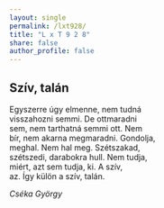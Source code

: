 ```yaml
---
layout: single
permalink: /lxt928/
title: "L x T 9 2 8"
share: false
author_profile: false
---
```



## Szív, talán

Egyszerre úgy elmenne, nem tudná  
visszahozni semmi. De ottmaradni  
sem, nem tarthatná semmi ott. Nem  
bír, nem akarna megmaradni. Gondolja,  
meghal. Nem hal meg. Szétszakad,  
szétszedi, darabokra hull. Nem tudja,  
miért, azt sem tudja, ki. A szív,  
az. Így külön a szív, talán.  
  
_Cséka György_
